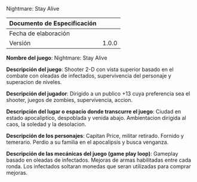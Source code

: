 Nightmare: Stay Alive

| Documento de Especificación |   |
|-----------------------------|---|
| Fecha de elaboración        |   |
| Versión                     | 1.0.0  |

**Nombre del juego**: Nightmare: Stay Alive

**Descripción del juego**: Shooter 2-D con vista superior basado en el combate con oleadas de infectados, supervivencia del personaje 
y superacion de niveles.

**Descripción del jugador**: Dirigido a un publico +13 cuya preferencia sea el shooter, juegos de zombies, supervivencia, accion.

**Descripción del lugar o espacio donde transcurre el juego**: Ciudad en estado apocaliptico, despoblada y venida abajo. Ambientacion
dirigida al caos, la soledad y la desolacion.

**Descripción de los personajes**: Capitan Price, militar retirado. Fornido y temerario. Perdio a su familia
en el apocalipsis y busca venganza.

**Descripción de las mecánicas del juego (game play loop)**: Gameplay basado en oleadas de infectados. Mejoras de armas habilitadas entre cada
ronda. Los infectados soltaran monedas que seran utilizadas para comprar mejoras.
